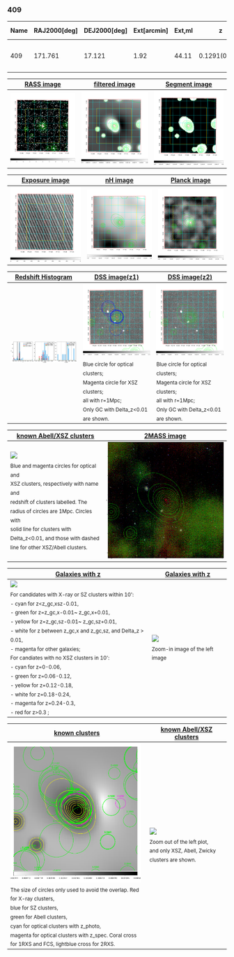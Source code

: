 <div STYLE="page-break-after: always;"></div>

### 409

|Name|RAJ2000[deg]|DEJ2000[deg] |Ext[arcmin]| Ext,ml | z | z_src| C|GC(XSZ,Delta_z<0.01)| GC(OPT,Delta_z<0.01)|GC| R_sig[arcmin] | R500[arcmin] | R500[Mpc]| CRsig[c/s] | CR500[c/s] |L500[1E44 erg/s]|F500[1E-12 erg/s/cm^2]| M500[1E14 Msun]|Tx[keV]|Cnt_sig|Beta|Rc[arcmin]|Comment|Alias|
|---|---|---|---|---|---|------|---|--------|---------|----------|---|---|---|---|---|---|---|---|---|---|---|---|---|---|
|409| 171.761| 17.121| 1.92| 44.11| 0.1291(0.005)| z1, z_xsz| B| F20, MCXC| A, C, N, RM, W| A, C, F20, MCXC, N, W| 11.725| 6.827| 0.944| 0.175(0.032)| 0.163(0.030)| 1.432(0.143)| 3.262(0.326)| 2.71(0.13)| 4.12(0.13)| 83.5| 0.843(-0.131+0.107)| 3.684(-0.828+0.639)| -| k202|

|[RASS image](../image/409/409_img.pdf)|[filtered image](../image/409/409_fil.pdf)|[Segment image](../image/409/409_seg.pdf)|
|-------------------|--------------------|-------------------|
| <img src="../image/409/409_img.png" width="300">  | <img src="../image/409/409_fil.png" width="300">   | <img src="../image/409/409_seg.png" width="300">  |

|[Exposure image](../image/409/409_mex.pdf)| [nH image](../image/409/409_nh.pdf)| [Planck image](../image/409/409_p.pdf)|
|-------------------|--------------------|-------------------|
|<img src="../image/409/409_mex.png" width="300">   | <img src="../image/409/409_nh.png" width="300">    | <img src="../image/409/409_p.png" width="300"> |

|[Redshift Histogram](../image/409/409_zg.pdf) | [DSS image(z1)](../image/409/409_dss_z1.pdf)      |  [DSS image(z2)](../image/409/409_dss_z2.pdf)    |
|-------------------|--------------------|-------------------|
|<img src="../image/409/409_zg.png" width="300"> |<img src="../image/409/409_dss_z1.png" width="300"> <sub><br>Blue circle for optical clusters; <br>Magenta circle for XSZ clusters; <br>all with r=1Mpc; <br>Only GC with Delta_z<0.01 are shown. </sub>| <img src="../image/409/409_dss_z2.png" width="300"><sub><br>Blue circle for optical clusters; <br>Magenta circle for XSZ clusters; <br>all with r=1Mpc; <br>Only GC with Delta_z<0.01 are shown. </sub> |

|[known Abell/XSZ clusters](../image/409/409_m.pdf) | [2MASS image](../image/409/409_2mass.pdf)      |
|-------------------|-------------------|
|<img src=../image/409/409_m.png width="300"> <br><sub>Blue and magenta circles for optical and <br>XSZ clusters, respectively with name and <br>redshift of clusters labelled. The <br>radius of circles are 1Mpc. Circles with <br>solid line for clusters with <br>Delta_z<0.01, and those with dashed <br>line for other XSZ/Abell clusters.        </sub>|<img src="../image/409/409_2mass.png" width="300">  |

|[Galaxies with z](../image/409/409_opt_ned.pdf) |[Galaxies with z](../image/409/409_opt_ned_zoom.pdf) |
|-------------------|-------------------|
| <img src=../image/409/409_opt_ned.png width="300"> <br><sub> For candidates with X-ray or SZ clusters within 10': <br> - cyan for z<z_gc,xsz-0.01, <br> - green for z=z_gc,x-0.01~ z_gc,x+0.01, <br> - yellow for z=z_gc,sz-0.01~ z_gc,sz+0.01, <br> - white for z between z_gc,x and z_gc,sz, and Delta_z > 0.01, <br> - magenta for other galaxies; <br>For candiates with no XSZ clusters in 10': <br> - cyan for z=0-0.06, <br> - green for z=0.06-0.12, <br> - yellow for z=0.12-0.18, <br> - white for z=0.18-0.24, <br> - magenta for z=0.24-0.3, <br> - red for z>0.3 ;  </sub>|<img src=../image/409/409_opt_ned_zoom.png width="300">  <br><sub> Zoom-in image of the left image</sub>|

|[known clusters](../image/409/409_gc.pdf) |[known Abell/XSZ clusters](../image/409/409_gc_large.pdf) |
|-------------------|-------------------|
| <img src=../image/409/409_gc.png width="300"> <br><sub> The size of circles only used to avoid the overlap. Red for X-ray clusters, <br> blue for SZ clusters, <br> green for Abell clusters, <br> cyan for optical clusters with z_photo, <br> magenta for optical clusters with z_spec. Coral cross for 1RXS and FCS, lightblue cross for 2RXS. </sub>|<img src=../image/409/409_gc_large.png width="300"> <br><sub> Zoom out of the left plot, <br> and only XSZ, Abell, Zwicky clusters are shown. </sub> |




